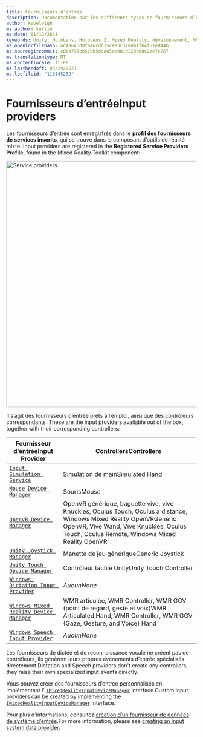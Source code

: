 ```yaml
---
title: Fournisseurs d’entrée
description: Documentation sur les différents types de fournisseurs d’entrée dans MRTK
author: keveleigh
ms.author: kurtie
ms.date: 01/12/2021
keywords: Unity, HoloLens, HoloLens 2, Mixed Reality, développement, MRTK
ms.openlocfilehash: ad4a643d0fb46cdb15cee3c37edaffb4f51ed44b
ms.sourcegitcommit: c0ba7d7bb57bb5dda65ee9019229b68c2ee7c267
ms.translationtype: MT
ms.contentlocale: fr-FR
ms.lasthandoff: 05/19/2021
ms.locfileid: "110145259"
---
```

# <a name="input-providers"></a><span data-ttu-id="bc8f2-104">Fournisseurs d’entrée</span><span class="sxs-lookup"><span data-stu-id="bc8f2-104">Input providers</span></span>

<span data-ttu-id="bc8f2-105">Les fournisseurs d’entrée sont enregistrés dans le **profil des fournisseurs de services inscrits**, qui se trouve dans le composant d’outils de réalité mixte :</span><span class="sxs-lookup"><span data-stu-id="bc8f2-105">Input providers are registered in the **Registered Service Providers Profile**, found in the Mixed Reality Toolkit component:</span></span>

<img src="../images/input/RegisteredServiceProviders.PNG" width="650px" style="display:block;" alt="Service providers">

<span data-ttu-id="bc8f2-106">Il s’agit des fournisseurs d’entrée prêts à l’emploi, ainsi que des contrôleurs correspondants :</span><span class="sxs-lookup"><span data-stu-id="bc8f2-106">These are the input providers available out of the box, together with their corresponding controllers:</span></span>

| <span data-ttu-id="bc8f2-107">Fournisseur d’entrée</span><span class="sxs-lookup"><span data-stu-id="bc8f2-107">Input Provider</span></span> | <span data-ttu-id="bc8f2-108">Controllers</span><span class="sxs-lookup"><span data-stu-id="bc8f2-108">Controllers</span></span> |
| --- | --- |
| [`Input Simulation Service`](xref:Microsoft.MixedReality.Toolkit.Input.InputSimulationService) | <span data-ttu-id="bc8f2-109">Simulation de main</span><span class="sxs-lookup"><span data-stu-id="bc8f2-109">Simulated Hand</span></span> |
| [`Mouse Device Manager`](xref:Microsoft.MixedReality.Toolkit.Input.UnityInput.MouseDeviceManager) | <span data-ttu-id="bc8f2-110">Souris</span><span class="sxs-lookup"><span data-stu-id="bc8f2-110">Mouse</span></span>  |
| [`OpenVR Device Manager`](xref:Microsoft.MixedReality.Toolkit.OpenVR.Input.OpenVRDeviceManager) | <span data-ttu-id="bc8f2-111">OpenVR générique, baguette vive, vive Knuckles, Oculus Touch, Oculus à distance, Windows Mixed Reality OpenVR</span><span class="sxs-lookup"><span data-stu-id="bc8f2-111">Generic OpenVR, Vive Wand, Vive Knuckles, Oculus Touch, Oculus Remote, Windows Mixed Reality OpenVR</span></span>  |
| [`Unity Joystick Manager`](xref:Microsoft.MixedReality.Toolkit.Input.UnityInput.UnityJoystickManager) | <span data-ttu-id="bc8f2-112">Manette de jeu générique</span><span class="sxs-lookup"><span data-stu-id="bc8f2-112">Generic Joystick</span></span>  |
| [`Unity Touch Device Manager`](xref:Microsoft.MixedReality.Toolkit.Input.UnityInput.UnityTouchDeviceManager) | <span data-ttu-id="bc8f2-113">Contrôleur tactile Unity</span><span class="sxs-lookup"><span data-stu-id="bc8f2-113">Unity Touch Controller</span></span>  |
| [`Windows Dictation Input Provider`](xref:Microsoft.MixedReality.Toolkit.Windows.Input.WindowsDictationInputProvider) | <span data-ttu-id="bc8f2-114">*Aucun*</span><span class="sxs-lookup"><span data-stu-id="bc8f2-114">*None*</span></span>  |
| [`Windows Mixed Reality Device Manager`](xref:Microsoft.MixedReality.Toolkit.WindowsMixedReality.Input.WindowsMixedRealityDeviceManager) | <span data-ttu-id="bc8f2-115">WMR articulée, WMR Controller, WMR GGV (point de regard, geste et voix)</span><span class="sxs-lookup"><span data-stu-id="bc8f2-115">WMR Articulated Hand, WMR Controller, WMR GGV (Gaze, Gesture, and Voice) Hand</span></span> |
| [`Windows Speech Input Provider`](xref:Microsoft.MixedReality.Toolkit.Windows.Input.WindowsSpeechInputProvider) | <span data-ttu-id="bc8f2-116">*Aucun*</span><span class="sxs-lookup"><span data-stu-id="bc8f2-116">*None*</span></span> |

<span data-ttu-id="bc8f2-117">Les fournisseurs de dictée et de reconnaissance vocale ne créent pas de contrôleurs, ils génèrent leurs propres événements d’entrée spécialisés directement.</span><span class="sxs-lookup"><span data-stu-id="bc8f2-117">Dictation and Speech providers don't create any controllers, they raise their own specialized input events directly.</span></span>

<span data-ttu-id="bc8f2-118">Vous pouvez créer des fournisseurs d’entrée personnalisés en implémentant l' [`IMixedRealityInputDeviceManager`](xref:Microsoft.MixedReality.Toolkit.Input.IMixedRealityInputDeviceManager) interface.</span><span class="sxs-lookup"><span data-stu-id="bc8f2-118">Custom input providers can be created by implementing the [`IMixedRealityInputDeviceManager`](xref:Microsoft.MixedReality.Toolkit.Input.IMixedRealityInputDeviceManager) interface.</span></span>

<span data-ttu-id="bc8f2-119">Pour plus d’informations, consultez [création d’un fournisseur de données de système d’entrée](create-data-provider.md).</span><span class="sxs-lookup"><span data-stu-id="bc8f2-119">For more information, please see [creating an input system data provider](create-data-provider.md).</span></span>
